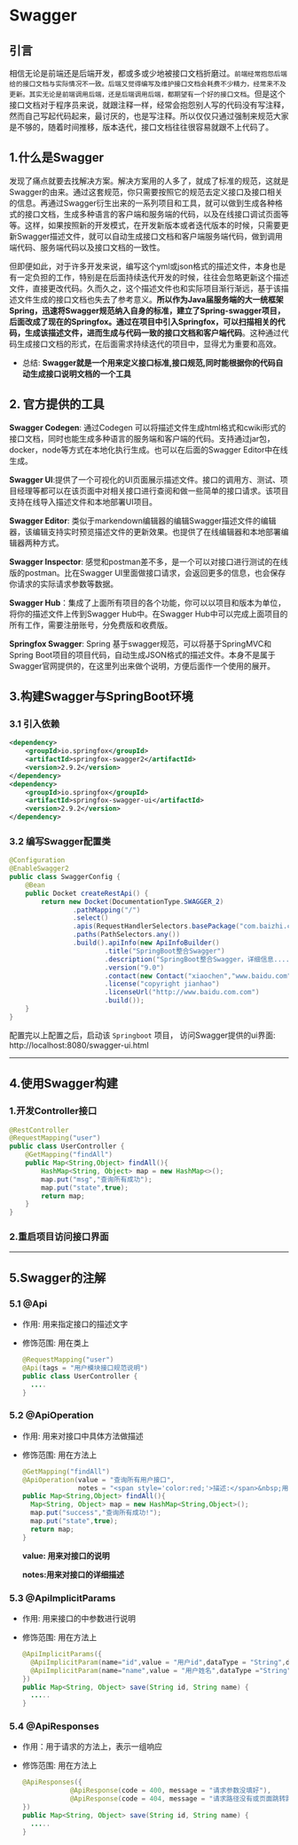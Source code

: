 # Swagger 
## 引言

相信无论是前端还是后端开发，都或多或少地被接口文档折磨过。`前端经常抱怨后端给的接口文档与实际情况不一致。后端又觉得编写及维护接口文档会耗费不少精力，经常来不及更新。其实无论是前端调用后端，还是后端调用后端，都期望有一个好的接口文档`。但是这个接口文档对于程序员来说，就跟注释一样，经常会抱怨别人写的代码没有写注释，然而自己写起代码起来，最讨厌的，也是写注释。所以仅仅只通过强制来规范大家是不够的，随着时间推移，版本迭代，接口文档往往很容易就跟不上代码了。

## 1.什么是Swagger

发现了痛点就要去找解决方案。解决方案用的人多了，就成了标准的规范，这就是Swagger的由来。通过这套规范，你只需要按照它的规范去定义接口及接口相关的信息。再通过Swagger衍生出来的一系列项目和工具，就可以做到生成各种格式的接口文档，生成多种语言的客户端和服务端的代码，以及在线接口调试页面等等。这样，如果按照新的开发模式，在开发新版本或者迭代版本的时候，只需要更新Swagger描述文件，就可以自动生成接口文档和客户端服务端代码，做到调用端代码、服务端代码以及接口文档的一致性。

但即便如此，对于许多开发来说，编写这个yml或json格式的描述文件，本身也是有一定负担的工作，特别是在后面持续迭代开发的时候，往往会忽略更新这个描述文件，直接更改代码。久而久之，这个描述文件也和实际项目渐行渐远，基于该描述文件生成的接口文档也失去了参考意义。**所以作为Java届服务端的大一统框架Spring，迅速将Swagger规范纳入自身的标准，建立了Spring-swagger项目，后面改成了现在的Springfox。通过在项目中引入Springfox，可以扫描相关的代码，生成该描述文件，进而生成与代码一致的接口文档和客户端代码**。这种通过代码生成接口文档的形式，在后面需求持续迭代的项目中，显得尤为重要和高效。

- 总结: **Swagger就是一个用来定义接口标准,接口规范,同时能根据你的代码自动生成接口说明文档的一个工具**

## 2. 官方提供的工具

**Swagger Codegen**: 通过Codegen 可以将描述文件生成html格式和cwiki形式的接口文档，同时也能生成多种语言的服务端和客户端的代码。支持通过jar包，docker，node等方式在本地化执行生成。也可以在后面的Swagger Editor中在线生成。

**Swagger UI**:提供了一个可视化的UI页面展示描述文件。接口的调用方、测试、项目经理等都可以在该页面中对相关接口进行查阅和做一些简单的接口请求。该项目支持在线导入描述文件和本地部署UI项目。

**Swagger Editor**: 类似于markendown编辑器的编辑Swagger描述文件的编辑器，该编辑支持实时预览描述文件的更新效果。也提供了在线编辑器和本地部署编辑器两种方式。

**Swagger Inspector**: 感觉和postman差不多，是一个可以对接口进行测试的在线版的postman。比在Swagger UI里面做接口请求，会返回更多的信息，也会保存你请求的实际请求参数等数据。

**Swagger Hub**：集成了上面所有项目的各个功能，你可以以项目和版本为单位，将你的描述文件上传到Swagger Hub中。在Swagger Hub中可以完成上面项目的所有工作，需要注册账号，分免费版和收费版。

**Springfox Swagger**: Spring 基于swagger规范，可以将基于SpringMVC和Spring Boot项目的项目代码，自动生成JSON格式的描述文件。本身不是属于Swagger官网提供的，在这里列出来做个说明，方便后面作一个使用的展开。

## 3.构建Swagger与SpringBoot环境

### 3.1 引入依赖

```xml
<dependency>
    <groupId>io.springfox</groupId>
    <artifactId>springfox-swagger2</artifactId>
    <version>2.9.2</version>
</dependency>
<dependency>
    <groupId>io.springfox</groupId>
    <artifactId>springfox-swagger-ui</artifactId>
    <version>2.9.2</version>
</dependency>
```

### 3.2 编写Swagger配置类

```java
@Configuration
@EnableSwagger2
public class SwaggerConfig {
    @Bean
    public Docket createRestApi() {
        return new Docket(DocumentationType.SWAGGER_2)
                .pathMapping("/")
                .select()
                .apis(RequestHandlerSelectors.basePackage("com.baizhi.controller"))
                .paths(PathSelectors.any())
                .build().apiInfo(new ApiInfoBuilder()
                        .title("SpringBoot整合Swagger")
                        .description("SpringBoot整合Swagger，详细信息......")
                        .version("9.0")
                        .contact(new Contact("xiaochen","www.baidu.com","1079170090@qq.com"))
                        .license("copyright jianhao")
                        .licenseUrl("http://www.baidu.com.com")
                        .build());
    }
}
```

配置完以上配置之后，启动该 `Springboot` 项目， 访问Swagger提供的ui界面: http://localhost:8080/swagger-ui.html


----

## 4.使用Swagger构建

### 1.开发Controller接口

```java
@RestController
@RequestMapping("user")
public class UserController {
    @GetMapping("findAll")
    public Map<String,Object> findAll(){
        HashMap<String, Object> map = new HashMap<>();
        map.put("msg","查询所有成功");
        map.put("state",true);
        return map;
    }   
}
```

### 2.重启项目访问接口界面

----

## 5.Swagger的注解

### 5.1 @Api

- 作用: 用来指定接口的描述文字

- 修饰范围: 用在类上

  ```java
  @RequestMapping("user")
  @Api(tags = "用户模块接口规范说明")
  public class UserController {
  	....
  }
  ```

### 5.2 @ApiOperation

- 作用: 用来对接口中具体方法做描述

- 修饰范围: 用在方法上

  ```java
  @GetMapping("findAll")
  @ApiOperation(value = "查询所有用户接口",
                notes = "<span style='color:red;'>描述:</span>&nbsp;用来查询所有用户信息的接口")
  public Map<String,Object> findAll(){
    Map<String, Object> map = new HashMap<String,Object>();
    map.put("success","查询所有成功!");
    map.put("state",true);
    return map;
  }
  ```

  **value: 用来对接口的说明**

  **notes:用来对接口的详细描述**

### 5.3 @ApiImplicitParams

- 作用: 用来接口的中参数进行说明

- 修饰范围: 用在方法上

  ```java
  @ApiImplicitParams({
    @ApiImplicitParam(name="id",value = "用户id",dataType = "String",defaultValue = "21"),
    @ApiImplicitParam(name="name",value = "用户姓名",dataType ="String",defaultValue = "张三")
  })
  public Map<String, Object> save(String id, String name) {
    .....
  }
  ```

### 5.4 @ApiResponses

- 作用：用于请求的方法上，表示一组响应

- 修饰范围: 用在方法上

  ```java
  @ApiResponses({
              @ApiResponse(code = 400, message = "请求参数没填好"),
              @ApiResponse(code = 404, message = "请求路径没有或页面跳转路径不对")
  })
  public Map<String, Object> save(String id, String name) {
    .....
  }
  ```

  



   
